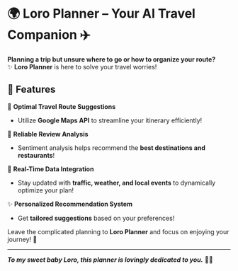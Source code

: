 # 🌍 Loro Planner – Your AI Travel Companion ✈️  

**Planning a trip but unsure where to go or how to organize your route?**  
✨ **Loro Planner** is here to solve your travel worries!  

## 🚀 Features  

📍 **Optimal Travel Route Suggestions**  
- Utilize **Google Maps API** to streamline your itinerary efficiently!  

📝 **Reliable Review Analysis**  
- Sentiment analysis helps recommend the **best destinations and restaurants**!  

🚆 **Real-Time Data Integration**  
- Stay updated with **traffic, weather, and local events** to dynamically optimize your plan!  

✨ **Personalized Recommendation System**  
- Get **tailored suggestions** based on your preferences!  

Leave the complicated planning to **Loro Planner** and focus on enjoying your journey! 🌟  

---

**_To my sweet baby Loro, this planner is lovingly dedicated to you._** 💛✨
